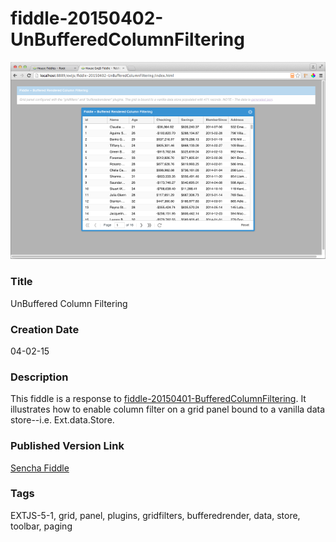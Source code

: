 fiddle-20150402-UnBufferedColumnFiltering
======

![Screenshot](screenshot.png)

### Title

UnBuffered Column Filtering


### Creation Date

04-02-15


### Description

This fiddle is a response to [fiddle-20150401-BufferedColumnFiltering](../fiddle-20150401-BufferedColumnFiltering/index.html). It illustrates how to enable column filter on a grid panel bound to a vanilla data store--i.e. Ext.data.Store. 


### Published Version Link

[Sencha Fiddle](https://fiddle.sencha.com/#fiddle/ko5)


### Tags

EXTJS-5-1, grid, panel, plugins, gridfilters, bufferedrender, data, store, toolbar, paging

